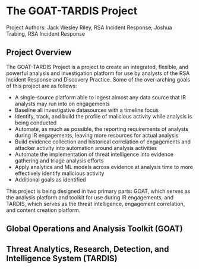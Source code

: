# The GOAT-TARDIS Project
Project Authors: Jack Wesley Riley, RSA Incident Response; Joshua Trabing, RSA Incident Response

## Project Overview
The GOAT-TARDIS Project is a project to create an integrated, flexible, and powerful analysis and investigation platform for use
by analysts of the RSA Incident Response and Discovery Practice.  Some of the over-arching goals of this project are as follows:
- A single-source platform able to ingest almost any data source that IR analysts may run into on engagements
- Baseline all investigative datasources with a timeline focus
- Identify, track, and build the profile of malicious activity while analysis is being conducted
- Automate, as much as possible, the reporting requirements of analysts during IR engagements, leaving more resources for actual
analysis
- Build evidence collection and historical correlation of engagements and attacker activity into automation around analysis activities
- Automate the implementation of threat intelligence into evidence gathering and triage analysis efforts
- Apply analytics and ML models across evidence at analysis time to more effectively identify malicious activity
- Additional goals as identified 

This project is being designed in two primary parts: GOAT, which serves as the analysis platform and toolkit for use during IR engagements, 
and TARDIS, which serves as the threat intelligence, engagement correlation, and content creation platform.

## Global Operations and Analysis Toolkit (GOAT)

## Threat Analytics, Research, Detection, and Intelligence System (TARDIS)



